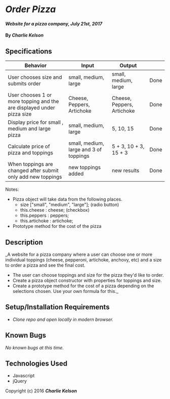 # _Order Pizza_

#### _Website for a pizza company, July 21st, 2017_

#### By _**Charlie Kelson**_

## Specifications

| Behavior  |  Input  | Output  | |
|---|---|---|---|
| User  chooses size and submits order |  small, medium, large  |  small, medium, large  | Done|
| User chooses 1 or more topping and the are displayed under pizza size  |  Cheese, Peppers, Artichoke |  Cheese, Peppers, Artichoke | Done |
| Display price for small , medium and large pizza  |  small, medium, large | 5, 10, 15  | Done |
| Calculate price of pizza and toppings  |  small, medium, large and 3 of toppings | 5 + 3, 10 + 3, 15 + 3  | Done |
| When toppings are changed after submit only add new toppings|  new toppings added | new results | Done |

Notes:

- Pizza object will take data from the following places.
  - size ["small", "medium", "large"]; (radio button)
  - this.cheese : cheese; (checkbox)
  - this.peppers : peppers;
  - this.artichoke : artichoke;
- Prototype method for the cost of the pizza



## Description

_A website for a pizza company where a user can choose one or more individual toppings (cheese, pepperoni, artichoke, anchovy, etc) and a size to order a pizza and see the final cost.

- The user can choose toppings and size for the pizza they'd like to order.
- Create a pizza object constructor with properties for toppings and size.
- Create a prototype method for the cost of a pizza depending on the selections chosen. Use your own formula for this._

## Setup/Installation Requirements

* _Clone repo and open locally in modern browser._


## Known Bugs

_No known bugs at this time._



## Technologies Used

- Javascript
- jQuery


Copyright (c) 2016 **_Charlie Kelson_**

